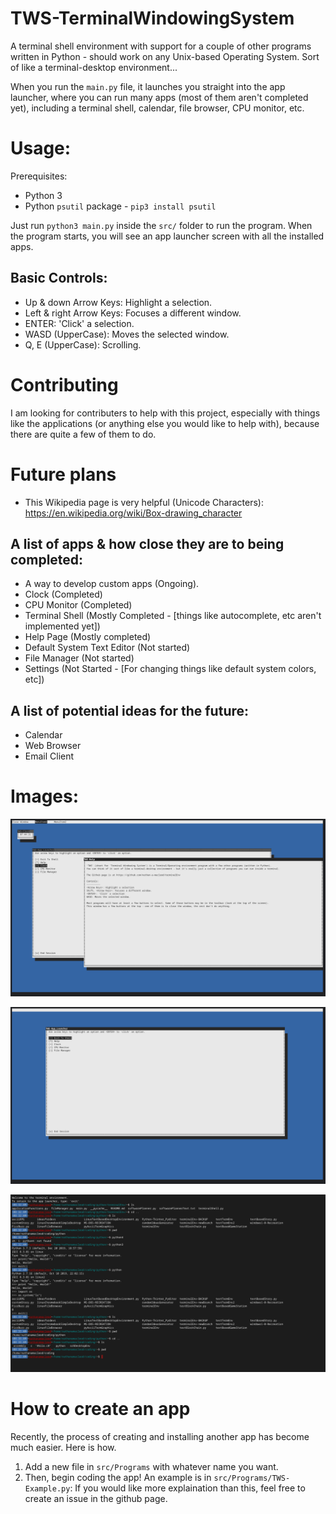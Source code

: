 # TWS-TerminalWindowingSystem
A terminal shell environment with support for a couple of other programs written in Python - should work on any Unix-based Operating System. Sort of like a terminal-desktop environment...

When you run the `main.py` file, it launches you straight into the app launcher, where you can run many apps (most of them aren't completed yet), including a terminal shell, calendar, file browser, CPU monitor, etc.

# Usage:
Prerequisites:
* Python 3
* Python `psutil` package - `pip3 install psutil`

Just run `python3 main.py` inside the `src/` folder to run the program. When the program starts, you will see an app launcher screen with all the installed apps.

## Basic Controls:
* Up & down Arrow Keys: Highlight a selection.
* Left & right Arrow Keys: Focuses a different window.                    
* ENTER: 'Click' a selection.
* WASD (UpperCase): Moves the selected window.
* Q, E (UpperCase): Scrolling.

# Contributing
I am looking for contributers to help with this project, especially with things like the applications (or anything else you would like to help with), because there are quite a few of them to do.

# Future plans

* This Wikipedia page is very helpful (Unicode Characters): https://en.wikipedia.org/wiki/Box-drawing_character

## A list of apps & how close they are to being completed:
* A way to develop custom apps (Ongoing).
* Clock (Completed)
* CPU Monitor (Completed)
* Terminal Shell (Mostly Completed - [things like autocomplete, etc aren't implemented yet])
* Help Page (Mostly completed)
* Default System Text Editor (Not started)
* File Manager (Not started)
* Settings (Not Started - [For changing things like default system colors, etc])

## A list of potential ideas for the future:
* Calendar
* Web Browser
* Email Client

# Images:
![image1](/images/screenShot1.png)

![image2](/images/screenShot2.png)

![image3](/images/screenShot3.png)

# How to create an app
Recently, the process of creating and installing another app has become much easier. Here is how.
1. Add a new file in `src/Programs` with whatever name you want.
2. Then, begin coding the app! An example is in `src/Programs/TWS-Example.py`:
If you would like more explaination than this, feel free to create an issue in the github page.
